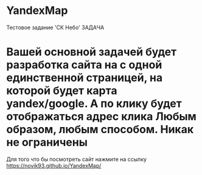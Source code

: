 # YandexMap
Тестовое задание 'СК Небо'
ЗАДАЧА
# Вашей основной задачей будет разработка сайта на с одной единственной страницей, на которой будет карта yandex/google. А по клику будет отображаться адрес клика Любым образом, любым способом. Никак не ограничены
Для  того что бы посмотреть сайт нажмите на ссылку  https://novik93.github.io/YandexMap/
